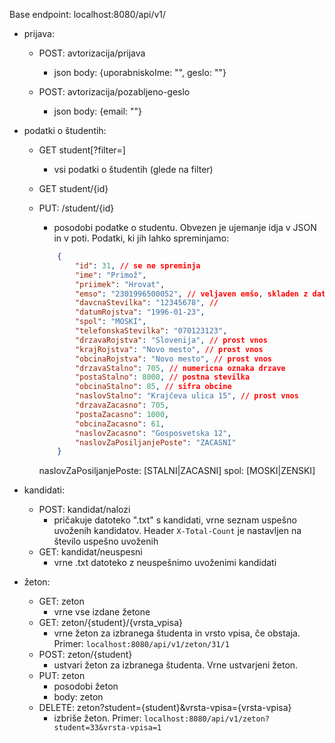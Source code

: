 
Base endpoint:
localhost:8080/api/v1/

- prijava:
    - POST: avtorizacija/prijava
        - json body: {uporabniskoIme: "<uporabniskoIme>", geslo: "<geslo>"}

    - POST: avtorizacija/pozabljeno-geslo
        - json body: {email: "<email>"}
         
- podatki o študentih:
    - GET student[?filter=]
        - vsi podatki o študentih (glede na filter)
    - GET student/{id}
    - PUT: /student/{id}
        - posodobi podatke o studentu. Obvezen je ujemanje idja v JSON in v poti. Podatki, ki jih lahko spreminjamo:
        ```json 
            {
                "id": 31, // se ne spreminja
                "ime": "Primož",
                "priimek": "Hrovat",
                "emso": "2301996500052", // veljaven emšo, skladen z datumom rojstva in spolom
                "davcnaStevilka": "12345678", //
                "datumRojstva": "1996-01-23",
                "spol": "MOSKI",
                "telefonskaStevilka": "070123123",
                "drzavaRojstva": "Slovenija", // prost vnos
                "krajRojstva": "Novo mesto", // prost vnos
                "obcinaRojstva": "Novo mesto", // prost vnos
                "drzavaStalno": 705, // numericna oznaka drzave
                "postaStalno": 8000, // postna stevilka
                "obcinaStalno": 85, // sifra obcine
                "naslovStalno": "Krajčeva ulica 15", // prost vnos
                "drzavaZacasno": 705, 
                "postaZacasno": 1000,
                "obcinaZacasno": 61,
                "naslovZacasno": "Gosposvetska 12",
                "naslovZaPosiljanjePoste": "ZACASNI"
            } 
        ```
        
        naslovZaPosiljanjePoste: [STALNI|ZACASNI]
        spol: [MOSKI|ZENSKI]
                        
- kandidati:
    - POST: kandidat/nalozi
        - pričakuje datoteko ".txt" s kandidati, vrne seznam uspešno uvoženih kandidatov. Header `X-Total-Count` je nastavljen 
        na število uspešno uvoženih
    - GET: kandidat/neuspesni
        - vrne .txt datoteko z neuspešnimo uvoženimi kandidati

- žeton:
    - GET: zeton
        - vrne vse izdane žetone
    - GET: zeton/{student}/{vrsta_vpisa}
        - vrne žeton za izbranega študenta in vrsto vpisa, če obstaja.
            Primer: 
            `localhost:8080/api/v1/zeton/31/1`
    - POST: zeton/{student}
        - ustvari žeton za izbranega študenta. Vrne ustvarjeni žeton.
    - PUT: zeton
        - posodobi žeton
        - body: zeton
    - DELETE: zeton?student={student}&vrsta-vpisa={vrsta-vpisa}
        - izbriše žeton.
            Primer: 
            `localhost:8080/api/v1/zeton?student=33&vrsta-vpisa=1`